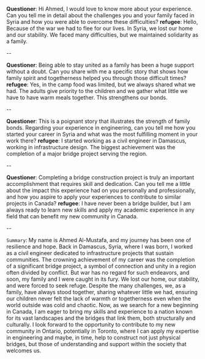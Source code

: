 **Questioner**:
Hi Ahmed, I would love to know more about your experience. Can you tell me in detail about the challenges you and your family faced in Syria and how you were able to overcome these difficulties?
**refugee**:
Hello, Because of the war we had to flee for our lives. In Syria, we lost our home and our stability. We faced many difficulties, but we maintained solidarity as a family.

--

**Questioner**:
Being able to stay united as a family has been a huge support without a doubt. Can you share with me a specific story that shows how family spirit and togetherness helped you through those difficult times?
**refugee**:
Yes, in the camp food was limited, but we always shared what we had. The adults give priority to the children and we gather what little we have to have warm meals together. This strengthens our bonds.

--

**Questioner**:
This is a poignant story that illustrates the strength of family bonds. Regarding your experience in engineering, can you tell me how you started your career in Syria and what was the most fulfilling moment in your work there?
**refugee**:
I started working as a civil engineer in Damascus, working in infrastructure design. The biggest achievement was the completion of a major bridge project serving the region.

--

**Questioner**:
Completing a bridge construction project is truly an important accomplishment that requires skill and dedication. Can you tell me a little about the impact this experience had on you personally and professionally, and how you aspire to apply your experiences to contribute to similar projects in Canada?
**refugee**:
I have never been a bridge builder, but I am always ready to learn new skills and apply my academic experience in any field that can benefit my new community in Canada.

--

`Summary`:
My name is Ahmed Al-Mustafa, and my journey has been one of resilience and hope. Back in Damascus, Syria, where I was born, I worked as a civil engineer dedicated to infrastructure projects that sustain communities. The crowning achievement of my career was the completion of a significant bridge project, a symbol of connection and unity in a region often divided by conflict. But war has no regard for such endeavors, and soon, my family and I were caught in its fury. We lost our home, our stability, and were forced to seek refuge. Despite the many challenges, we, as a family, have always stood together, sharing whatever little we had, ensuring our children never felt the lack of warmth or togetherness even when the world outside was cold and chaotic. Now, as we search for a new beginning in Canada, I am eager to bring my skills and experience to a nation known for its vast landscapes and the bridges that link them, both structurally and culturally. I look forward to the opportunity to contribute to my new community in Ontario, potentially in Toronto, where I can apply my expertise in engineering and maybe, in time, help to construct not just physical bridges, but those of understanding and support within the society that welcomes us.

